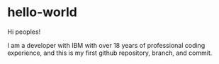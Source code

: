 # hello-world

Hi peoples!

I am a developer with IBM with over 18 years of professional coding experience, and this is my first github repository, branch, and commit.
